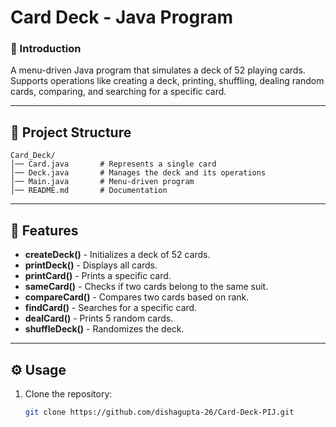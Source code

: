 # Card Deck - Java Program

### 📌 Introduction
A menu-driven Java program that simulates a deck of 52 playing cards. Supports operations like creating a deck, printing, shuffling, dealing random cards, comparing, and searching for a specific card.

---

## 📂 Project Structure
```
Card_Deck/
│── Card.java       # Represents a single card
│── Deck.java       # Manages the deck and its operations
│── Main.java       # Menu-driven program
│── README.md       # Documentation
```

---

## 🚀 Features
- **createDeck()** - Initializes a deck of 52 cards.
- **printDeck()** - Displays all cards.
- **printCard()** - Prints a specific card.
- **sameCard()** - Checks if two cards belong to the same suit.
- **compareCard()** - Compares two cards based on rank.
- **findCard()** - Searches for a specific card.
- **dealCard()** - Prints 5 random cards.
- **shuffleDeck()** - Randomizes the deck.

---

## ⚙️ Usage
1. Clone the repository:
   ```sh
   git clone https://github.com/dishagupta-26/Card-Deck-PIJ.git